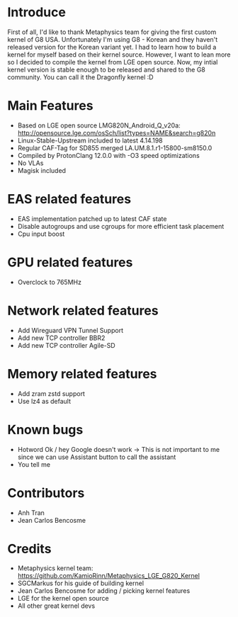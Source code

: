 # Introduce

First of all, I'd like to thank Metaphysics team for giving the first custom kernel of G8 USA. Unfortunately I'm using G8 - Korean and they haven't released version for the Korean variant yet. I had to learn how to build a kernel for myself based on their kernel source. However, I want to lean more so I decided to compile the kernel from LGE open source. Now, my intial kernel version is stable enough to be released and shared to the G8 community. You can call it the Dragonfly kernel :D 

# Main Features
- Based on LGE open source LMG820N_Android_Q_v20a: http://opensource.lge.com/osSch/list?types=NAME&search=g820n
- Linux-Stable-Upstream included to latest 4.14.198
- Regular CAF-Tag for SD855 merged LA.UM.8.1.r1-15800-sm8150.0
- Compiled by ProtonClang 12.0.0 with -O3 speed optimizations
- No VLAs
- Magisk included

# EAS related features
- EAS implementation patched up to latest CAF state
- Disable autogroups and use cgroups for more efficient task placement
- Cpu input boost

# GPU related features
- Overclock to 765MHz

# Network related features
- Add Wireguard VPN Tunnel Support
- Add new TCP controller BBR2
- Add new TCP controller Agile-SD

# Memory related features
- Add zram zstd support
- Use lz4 as default

# Known bugs
- Hotword Ok / hey Google doesn't work -> This is not important to me since we can use Assistant button to call the assistant
- You tell me

# Contributors
- Anh Tran
- Jean Carlos Bencosme

# Credits
- Metaphysics kernel team: https://github.com/KamioRinn/Metaphysics_LGE_G820_Kernel
- SGCMarkus for his guide of building kernel
- Jean Carlos Bencosme for adding / picking kernel features
- LGE for the kernel open source
- All other great kernel devs
